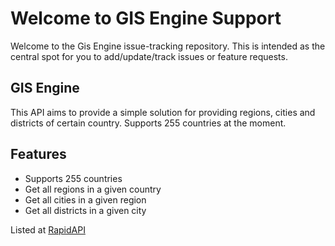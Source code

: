 # Welcome to GIS Engine Support

Welcome to the Gis Engine issue-tracking repository. This is intended as the central spot for you to add/update/track issues or feature requests.


## GIS Engine

This API aims to provide a simple solution for providing regions, cities and districts of certain country. Supports 255 countries at the moment.

## Features

- Supports 255 countries
- Get all regions in a given country
- Get all cities in a given region
- Get all districts in a given city

Listed at [RapidAPI](https://rapidapi.com/blueant/api/gis-engine)
